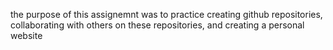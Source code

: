 the purpose of this assignemnt was to practice creating github repositories,
collaborating with others on these repositories, and creating a personal
website
